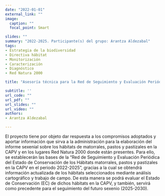 ```yaml
---
date: "2022-01-01"
external_link: ""
image:
  caption: ""
  focal_point: Smart

slides: ""
summary: "2022-2025. Participante(s) del grupo: Arantza Aldezabal"
tags:
- Estrategia de la biodiversidad
- Directiva hábitat 
- Monitorización 
- Caracterización
- Diagnóstico
- Red Natura 2000

title: "Asesoría técnica para la Red de Seguimiento y Evaluación Periódica del Estado de Conservación de los Hábitats de matorrales, pastos y pastizales en la CAPV en el periodo 2022-2025 (DESMA/002SV/2022)"

subtitle: ''
url_code: ""
url_pdf: ""
url_slides: ""
url_video: ""
authors: 
- Arantza Aldezabal

---
```


El proyecto tiene por objeto dar respuesta a los compromisos adoptados y aportar información que sirva a la administración para la elaboración del informe sexenial sobre los hábitats de matorrales, pastos y pastizales en la CAPV y en los lugares Red Natura 2000 donde están presentes. Para ello, se establecerán las bases de la “Red de Seguimiento y Evaluación Periódica del Estado de Conservación de los Hábitats matorrales, pastos y pastizales en la CAPV en el periodo 2022-2025”, gracias a la cual se obtendrá información actualizada de los hábitats seleccionados mediante análisis cartográfico y trabajo de campo. De esta manera se podrá evaluar el Estado de Conservación (EC) de dichos hábitats en la CAPV, y también, servirá como precedente para el seguimiento del futuro sexenio (2025-2030).

